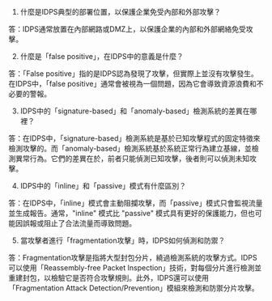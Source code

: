 

1. 什麼是IDPS典型的部署位置，以保護企業免受內部和外部攻擊？

答：IDPS通常放置在內部網路或DMZ上，以保護企業的內部和外部網絡免受攻擊。

2. 什麼是「false positive」，在IDPS中的意義是什麼？

答：「False positive」指的是IDPS認為發現了攻擊，但實際上並沒有攻擊發生。在IDPS中，「false positive」通常會被視為一個問題，因為它會導致資源浪費和不必要的警報。

3. IDPS中的「signature-based」和「anomaly-based」檢測系統的差異在哪裡？

答：在IDPS中，「signature-based」檢測系統是基於已知攻擊程式的固定特徵來檢測攻擊的。而「anomaly-based」檢測系統基於系統正常行為建立基線，並檢測異常行為。它們的差異在於，前者只能偵測已知攻擊，後者則可以偵測未知攻擊。

4. IDPS中的「inline」和「passive」模式有什麼區別？

答：在IDPS中，「inline」模式會主動阻攔攻擊，而「passive」模式只會監視流量並生成報告。通常，"inline" 模式比 "passive" 模式具有更好的保護能力，但也可能因誤報或阻止了合法流量而導致問題。

5. 當攻擊者進行「fragmentation攻擊」時，IDPS如何偵測和防禦？

答：Fragmentation攻擊是指將大型封包分片，繞過檢測系統的攻擊方式。IDPS可以使用「Reassembly-free Packet Inspection」技術，對每個分片進行檢測並重建封包，以檢驗它是否符合攻擊規則。此外，IDPS還可以使用「Fragmentation Attack Detection/Prevention」模組來檢測和防禦分片攻擊。